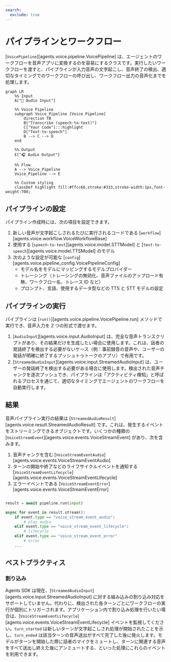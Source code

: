 ```yaml
---
search:
  exclude: true
---
```

# パイプラインとワークフロー

[`VoicePipeline`][agents.voice.pipeline.VoicePipeline] は、エージェントのワークフローを音声アプリに変換するのを容易にするクラスです。実行したいワークフローを渡すと、パイプラインが入力音声の文字起こし、音声終了の検出、適切なタイミングでのワークフローの呼び出し、ワークフロー出力の音声化までを処理します。

```mermaid
graph LR
    %% Input
    A["🎤 Audio Input"]

    %% Voice Pipeline
    subgraph Voice_Pipeline [Voice Pipeline]
        direction TB
        B["Transcribe (speech-to-text)"]
        C["Your Code"]:::highlight
        D["Text-to-speech"]
        B --> C --> D
    end

    %% Output
    E["🎧 Audio Output"]

    %% Flow
    A --> Voice_Pipeline
    Voice_Pipeline --> E

    %% Custom styling
    classDef highlight fill:#ffcc66,stroke:#333,stroke-width:1px,font-weight:700;

```

## パイプラインの設定

パイプライン作成時には、次の項目を設定できます。

1. 新しい音声が文字起こしされるたびに実行されるコードである [`workflow`][agents.voice.workflow.VoiceWorkflowBase]
2. 使用する [`speech-to-text`][agents.voice.model.STTModel] と [`text-to-speech`][agents.voice.model.TTSModel] のモデル
3. 次のような設定が可能な [`config`][agents.voice.pipeline_config.VoicePipelineConfig]
    - モデル名をモデルにマッピングするモデルプロバイダー
    - トレーシング（トレーシングの無効化、音声ファイルのアップロード有無、ワークフロー名、トレース ID など）
    - プロンプト、言語、使用するデータ型などの TTS と STT モデルの設定

## パイプラインの実行

パイプラインは [`run()`][agents.voice.pipeline.VoicePipeline.run] メソッドで実行でき、音声入力を 2 つの形式で渡せます。

1. [`AudioInput`][agents.voice.input.AudioInput] は、完全な音声トランスクリプトがあり、その結果だけを生成したい場合に使用します。これは、話者の発話終了を検出する必要がないケース（例：事前録音の音声や、ユーザーの発話が明確に終了するプッシュトゥトークのアプリ）で有用です。
2. [`StreamedAudioInput`][agents.voice.input.StreamedAudioInput] は、ユーザーの発話終了を検出する必要がある場合に使用します。検出された音声チャンクを逐次プッシュでき、パイプラインは「アクティビティ検知」と呼ばれるプロセスを通じて、適切なタイミングでエージェントのワークフローを自動実行します。

## 結果

音声パイプライン実行の結果は [`StreamedAudioResult`][agents.voice.result.StreamedAudioResult] です。これは、発生するイベントをストリーミングできるオブジェクトです。いくつかの種類の [`VoiceStreamEvent`][agents.voice.events.VoiceStreamEvent] があり、次を含みます。

1. 音声チャンクを含む [`VoiceStreamEventAudio`][agents.voice.events.VoiceStreamEventAudio]
2. ターンの開始や終了などのライフサイクルイベントを通知する [`VoiceStreamEventLifecycle`][agents.voice.events.VoiceStreamEventLifecycle]
3. エラーイベントである [`VoiceStreamEventError`][agents.voice.events.VoiceStreamEventError]

```python

result = await pipeline.run(input)

async for event in result.stream():
    if event.type == "voice_stream_event_audio":
        # play audio
    elif event.type == "voice_stream_event_lifecycle":
        # lifecycle
    elif event.type == "voice_stream_event_error"
        # error
    ...
```

## ベストプラクティス

### 割り込み

Agents SDK は現在、[`StreamedAudioInput`][agents.voice.input.StreamedAudioInput] に対する組み込みの割り込み対応をサポートしていません。代わりに、検出された各ターンごとにワークフローの実行が個別にトリガーされます。アプリケーション内で割り込み処理を行いたい場合は、[`VoiceStreamEventLifecycle`][agents.voice.events.VoiceStreamEventLifecycle] イベントを監視してください。`turn_started` は新しいターンが文字起こしされ処理が開始されたことを示し、`turn_ended` は該当ターンの音声送出がすべて完了した後に発火します。モデルがターンを開始した際に話者のマイクをミュートし、ターンに関連する音声をすべて送出し終えた後にアンミュートする、といった処理にこれらのイベントを利用できます。